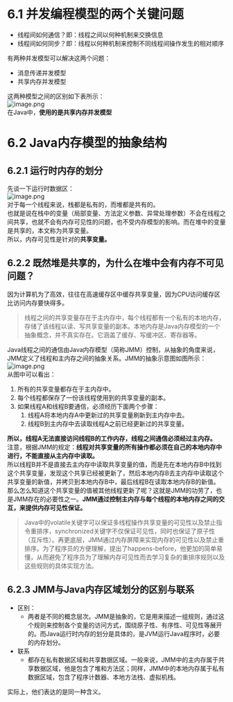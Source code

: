 <a name="c9xHh"></a>
# 6.1 并发编程模型的两个关键问题
- 线程间如何通信？即：线程之间以何种机制来交换信息
- 线程间如何同步？即：线程以何种机制来控制不同线程间操作发生的相对顺序

有两种并发模型可以解决这两个问题：

- 消息传递并发模型
- 共享内存并发模型

这两种模型之间的区别如下表所示：<br />![image.png](https://cdn.nlark.com/yuque/0/2023/png/35204765/1680501807928-f06736ab-f20d-4fbb-9124-41c58390a2c1.png#averageHue=%23e4e1dd&clientId=ue3a53962-0899-4&from=paste&height=176&id=ucf5335e6&name=image.png&originHeight=176&originWidth=523&originalType=binary&ratio=1&rotation=0&showTitle=false&size=19557&status=done&style=none&taskId=uac11513c-7578-4afc-a3a6-b79c2ee963a&title=&width=523)<br />在Java中，**使用的是共享内存并发模型**
<a name="m5r7k"></a>
# 6.2 Java内存模型的抽象结构
<a name="gMlnk"></a>
## 6.2.1 运行时内存的划分
先谈一下运行时数据区：<br />![image.png](https://cdn.nlark.com/yuque/0/2023/png/35204765/1680501876681-fc6bd627-898e-47e6-ba98-34406c302bbc.png#averageHue=%23f2e7e7&clientId=ue3a53962-0899-4&from=paste&height=381&id=uf352723f&name=image.png&originHeight=381&originWidth=555&originalType=binary&ratio=1&rotation=0&showTitle=false&size=24825&status=done&style=none&taskId=ud4b3ebda-7ef6-43a8-9f2a-60f76203612&title=&width=555)<br />对于每一个线程来说，栈都是私有的，而堆都是共有的。<br />也就是说在栈中的变量（局部变量、方法定义参数、异常处理参数）不会在线程之间共享，也就不会有内存可见性的问题，也不受内存模型的影响。而在堆中的变量是共享的，本文称为共享变量。<br />所以，内存可见性是针对的**共享变量。**
<a name="lblxl"></a>
## 6.2.2 既然堆是共享的，为什么在堆中会有内存不可见问题？
因为计算机为了高效，往往在高速缓存区中缓存共享变量，因为CPU访问缓存区比访问内存要快得多。
> 线程之间的共享变量存在于主内存中，每个线程都有一个私有的本地内存，存储了该线程以读、写共享变量的副本。本地内存是Java内存模型的一个抽象概念，并不真实存在。它涵盖了缓存、写缓冲区、寄存器等。

Java线程之间的通信由Java内存模型（简称JMM）控制，从抽象的角度来说，JMM定义了线程和主内存之间的抽象关系。JMM的抽象示意图如图所示：<br />![image.png](https://cdn.nlark.com/yuque/0/2023/png/35204765/1680502183799-d322aaa3-8c7a-4ee7-a31e-c24b09e75125.png#averageHue=%23faf9f8&clientId=ue3a53962-0899-4&from=paste&height=609&id=uf7da07a8&name=image.png&originHeight=609&originWidth=773&originalType=binary&ratio=1&rotation=0&showTitle=false&size=152111&status=done&style=none&taskId=uab0e2024-690b-4cb1-918d-ebbbdaad77c&title=&width=773)<br />从图中可以看出：

1. 所有的共享变量都存在于主内存中。
2. 每个线程都保存了一份该线程使用到的共享变量的副本。
3. 如果线程A和线程B要通信，必须经历下面两个步骤：
   1. 线程A将本地内存A中更新过的共享变量刷新到主内存中去。
   2. 线程B到主内存中去读取线程A之前已经更新过的共享变量。

**所以，线程A无法直接访问线程B的工作内存，线程之间通信必须经过主内存。**<br />注意，根据JMM的规定：**线程对共享变量的所有操作都必须在自己的本地内存中进行，不能直接从主内存中读取。**<br />所以线程B并不是直接去主内存中读取共享变量的值，而是先在本地内存B中找到这个共享变量，发现这个共享已经被更新了，然后本地内存B去主内存中读取这个共享变量的新值，并拷贝到本地内存B中，最后线程B在读取本地内存B的新值。<br />那么怎么知道这个共享变量的值被其他线程更新了呢？这就是JMM的功劳了，也是JMM存在的必要性之一。**JMM通过控制主内存与每个线程的本地内存之间的交互，来提供内存可见性保证。**
> Java中的volatile关键字可以保证多线程操作共享变量的可见性以及禁止指令重排序，synchronized关键字不仅保证可见性，同时也保证了原子性（互斥性）。再更底层，JMM通过内存屏障来实现内存的可见性以及禁止重排序。为了程序员的方便理解，提出了happens-before，他更加的简单易懂，从而避免了程序员为了理解内存可见性而去学习复杂的重排序规则以及这些规则的具体实现方法。

<a name="bMF6d"></a>
## 6.2.3 JMM与Java内存区域划分的区别与联系

- 区别：
   - 两者是不同的概念层次。JMM是抽象的，它是用来描述一组规则，通过这个规则来控制各个变量的访问方式，围绕原子性、有序性、可见性等展开的。而Java运行时内存的划分是具体的，是JVM运行Java程序时，必要的内存划分。
- 联系
   - 都存在私有数据区域和共享数据区域。一般来说，JMM中的主内存属于共享数据区域，他是包含了堆和方法区；同样，JMM中的本地内存属于私有数据区域，包含了程序计数器、本地方法栈、虚拟机栈。

实际上，他们表达的是同一种含义。


